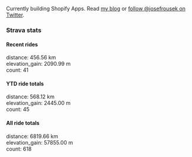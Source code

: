 Currently building Shopify Apps. Read [my blog](https://blog.rousek.name/) or [follow @josefrousek on Twitter](https://twitter.com/josefrousek).

### Strava stats

<!-- strava_stats starts -->
#### Recent rides

distance: 456.56 km  
elevation_gain: 2090.99 m  
count: 41


#### YTD ride totals

distance: 568.12 km  
elevation_gain: 2445.00 m  
count: 45


#### All ride totals

distance: 6819.66 km  
elevation_gain: 57855.00 m  
count: 618


<!-- strava_stats ends -->